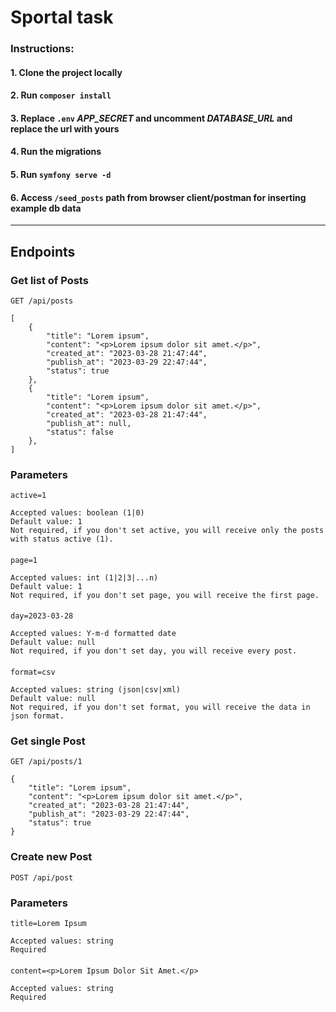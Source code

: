 # Sportal task
### Instructions:
#### 1. Clone the project locally
#### 2. Run `composer install`
#### 3. Replace `.env` *APP_SECRET* and uncomment *DATABASE_URL* and replace the url with yours
#### 4. Run the migrations
#### 5. Run `symfony serve -d`
#### 6. Access `/seed_posts` path from browser client/postman for inserting example db data 

---
## Endpoints

### Get list of Posts

`GET /api/posts`

    [
        {
            "title": "Lorem ipsum",
            "content": "<p>Lorem ipsum dolor sit amet.</p>",
            "created_at": "2023-03-28 21:47:44",
            "publish_at": "2023-03-29 22:47:44",
            "status": true
        },
        {
            "title": "Lorem ipsum",
            "content": "<p>Lorem ipsum dolor sit amet.</p>",
            "created_at": "2023-03-28 21:47:44",
            "publish_at": null,
            "status": false
        },
    ]

### Parameters

    active=1

    Accepted values: boolean (1|0)
    Default value: 1
    Not required, if you don't set active, you will receive only the posts with status active (1).

####

    page=1

    Accepted values: int (1|2|3|...n)
    Default value: 1
    Not required, if you don't set page, you will receive the first page.

####

    day=2023-03-28

    Accepted values: Y-m-d formatted date 
    Default value: null
    Not required, if you don't set day, you will receive every post.
####

    format=csv

    Accepted values: string (json|csv|xml) 
    Default value: null
    Not required, if you don't set format, you will receive the data in json format.

####

### Get single Post

`GET /api/posts/1`

    {
        "title": "Lorem ipsum",
        "content": "<p>Lorem ipsum dolor sit amet.</p>",
        "created_at": "2023-03-28 21:47:44",
        "publish_at": "2023-03-29 22:47:44",
        "status": true
    }

### Create new Post

`POST /api/post`

### Parameters

    title=Lorem Ipsum

    Accepted values: string
    Required

####
    content=<p>Lorem Ipsum Dolor Sit Amet.</p>

    Accepted values: string
    Required

####